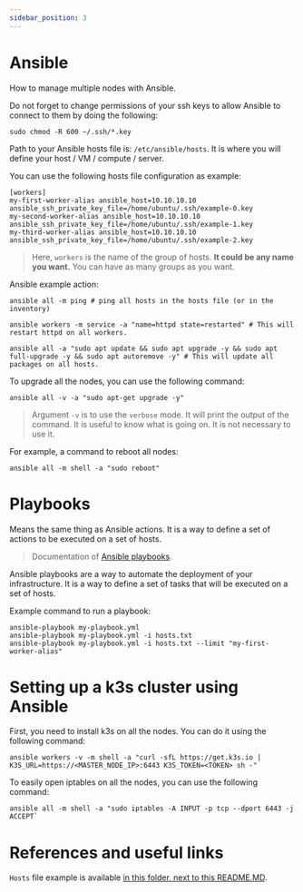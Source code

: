 ```yaml
---
sidebar_position: 3
---
```


# Ansible

How to manage multiple nodes with Ansible.

Do not forget to change permissions of your ssh keys to allow Ansible to connect to them by doing the following:

```shell
sudo chmod -R 600 ~/.ssh/*.key
```

Path to your Ansible hosts file is: `/etc/ansible/hosts`. It is where you will define your host / VM / compute / server.

You can use the following hosts file configuration as example:

```shell
[workers]
my-first-worker-alias ansible_host=10.10.10.10 ansible_ssh_private_key_file=/home/ubuntu/.ssh/example-0.key
my-second-worker-alias ansible_host=10.10.10.10 ansible_ssh_private_key_file=/home/ubuntu/.ssh/example-1.key
my-third-worker-alias ansible_host=10.10.10.10 ansible_ssh_private_key_file=/home/ubuntu/.ssh/example-2.key
```

> Here, `workers` is the name of the group of hosts. **It could be any name you want.** You can have as many groups as you want.

Ansible example action:

```shell
ansible all -m ping # ping all hosts in the hosts file (or in the inventory)

ansible workers -m service -a "name=httpd state=restarted" # This will restart httpd on all workers.

ansible all -a "sudo apt update && sudo apt upgrade -y && sudo apt full-upgrade -y && sudo apt autoremove -y" # This will update all packages on all hosts.
```

To upgrade all the nodes, you can use the following command:

```shell
ansible all -v -a "sudo apt-get upgrade -y"
```

> Argument `-v` is to use the `verbose` mode. It will print the output of the command. It is useful to know what is going on. It is not necessary to use it.

For example, a command to reboot all nodes:

```shell
ansible all -m shell -a "sudo reboot"
```

# Playbooks

Means the same thing as Ansible actions. It is a way to define a set of actions to be executed on a set of hosts.

> Documentation of [Ansible playbooks](https://docs.ansible.com/ansible/latest/cli/ansible-playbook.html).

Ansible playbooks are a way to automate the deployment of your infrastructure. It is a way to define a set of tasks that will be executed on a set of hosts.

Example command to run a playbook:

```shell
ansible-playbook my-playbook.yml
ansible-playbook my-playbook.yml -i hosts.txt
ansible-playbook my-playbook.yml -i hosts.txt --limit "my-first-worker-alias"
```

# Setting up a k3s cluster using Ansible

First, you need to install k3s on all the nodes. You can do it using the following command:

```shell
ansible workers -v -m shell -a "curl -sfL https://get.k3s.io | K3S_URL=https://<MASTER_NODE_IP>:6443 K3S_TOKEN=<TOKEN> sh -"
```

To easily open iptables on all the nodes, you can use the following command:

```
ansible all -m shell -a "sudo iptables -A INPUT -p tcp --dport 6443 -j ACCEPT`
```

# References and useful links

`Hosts` file example is available [in this folder, next to this README.MD](./hosts).
